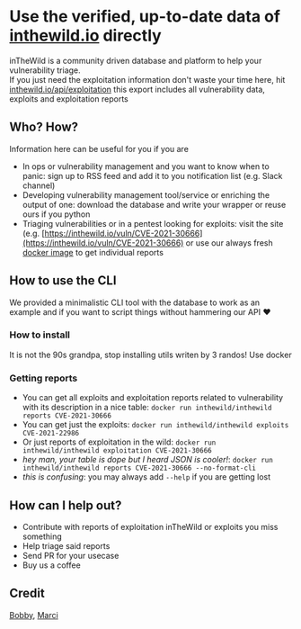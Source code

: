 # Use the verified, up-to-date data of [inthewild.io](inthewild.io) directly
inTheWild is a community driven database and platform to help your vulnerability triage.  
If you just need the exploitation information don't waste your time here, hit [inthewild.io/api/exploitation](https://inthewild.io/api/exploitation) this export includes all vulnerability data, exploits and exploitation reports
## Who? How?
Information here can be useful for you if you are 
- In ops or vulnerability management and you want to know when to panic: sign up to RSS feed and add it to you notification list (e.g. Slack channel)
- Developing vulnerability management tool/service or enriching the output of one: download the database and write your wrapper or reuse ours if you python
- Triaging vulnerabilities or in a pentest looking for exploits: visit the site (e.g. [https://inthewild.io/vuln/CVE-2021-30666](https://inthewild.io/vuln/CVE-2021-30666) or use our always fresh [docker image](https://hub.docker.com/r/inthewild/inthewild/tags?page=1&ordering=last_updated) to get individual reports
## How to use the CLI
We provided a minimalistic CLI tool with the database to work as an example and if you want to script things without hammering our API :heart:
### How to install
It is not the 90s grandpa, stop installing utils writen by 3 randos! Use docker
### Getting reports
- You can get all exploits and exploitation reports related to vulnerability with its description in a nice table: `docker run inthewild/inthewild reports CVE-2021-30666`
- You can get just the exploits: `docker run inthewild/inthewild exploits CVE-2021-22986`
- Or just reports of exploitation in the wild: `docker run inthewild/inthewild exploitation CVE-2021-30666`
- _hey man, your table is dope but I heard JSON is cooler!_: `docker run inthewild/inthewild reports CVE-2021-30666 --no-format-cli`
- _this is confusing_: you may always add `--help` if you are getting lost
## How can I help out?
- Contribute with reports of exploitation inTheWild or exploits you miss something
- Help triage said reports
- Send PR for your usecase
- Buy us a coffee

## Credit
[Bobby](https://www.linkedin.com/in/bdonchev/), [Marci](https://www.linkedin.com/in/m%C3%A1rton-szab%C3%B3-256a4014a/)
